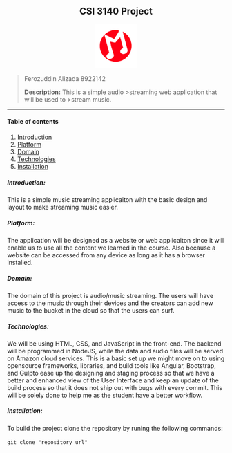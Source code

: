 <h2><center>CSI 3140 Project</center></h2>

<center><img src="/src/assets/logo.svg?sanitize=true" height="100" width="100">
</img>
</center>

> Ferozuddin Alizada
> 8922142
>
> **Description:** This is a simple audio >streaming web application that will be used to >stream music.

---

#### Table of contents

1. [Introduction](#introduction)
2. [Platform](#platform)
3. [Domain](#domain)
4. [Technologies](#technologies)
5. [Installation](#installation)

##### Introduction:

This is a simple music streaming applicaiton with the basic design and layout to make streaming music easier.

##### Platform:

The application will be designed as a website or web applicaiton since it will enable us to use all the content we learned in the course. Also because a website can be accessed from any device as long as it has a browser installed.

##### Domain:

The domain of this project is audio/music streaming. The users will have access to the music through their devices and the creators can add new music to the bucket in the cloud so that the users can surf.

##### Technologies:

We will be using HTML, CSS, and JavaScript in the front-end. The backend will be programmed in NodeJS, while the data and audio files will be served on Amazon cloud services. This is a basic set up we might move on to using opensource frameworks, libraries, and build tools like Angular, Bootstrap, and Gulpto ease up the designing and staging process so that we have a better and enhanced view of the User Interface and keep an update of the build process so that it does not ship out with bugs with every commit. This will be solely done to help me as the student have a better workflow.

##### Installation:

To build the project clone the repository by runing the following commands:

`git clone "repository url"`

